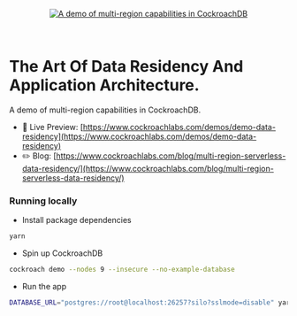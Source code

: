 <p align="center">
  <a href="https://www.cockroachlabs.com/demos/demo-data-residency">
    <img alt="A demo of multi-region capabilities in CockroachDB" src="https://www.cockroachlabs.com/demos/demo-data-residency/data-residency-open-graph-image.jpg" />
  </a>
</p>

<br />

# The Art Of Data Residency And Application Architecture.

A demo of multi-region capabilities in CockroachDB.

- 🚀 Live Preview:
  [https://www.cockroachlabs.com/demos/demo-data-residency](https://www.cockroachlabs.com/demos/demo-data-residency)
- ✏️ Blog:
  [https://www.cockroachlabs.com/blog/multi-region-serverless-data-residency/](https://www.cockroachlabs.com/blog/multi-region-serverless-data-residency/)

### Running locally

- Install package dependencies

```sh
yarn
```

- Spin up CockroachDB

```sh
cockroach demo --nodes 9 --insecure --no-example-database
```

- Run the app

```sh
DATABASE_URL="postgres://root@localhost:26257?silo?sslmode=disable" yarn dev
```
